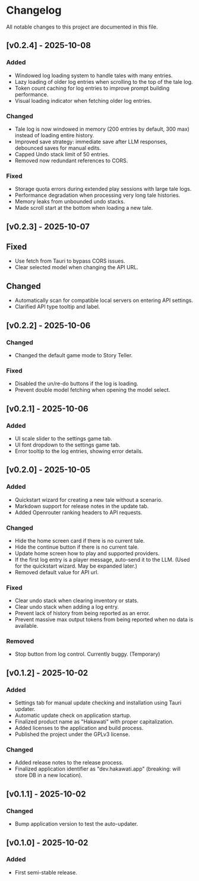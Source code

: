 # Changelog

All notable changes to this project are documented in this file.

## [v0.2.4] - 2025-10-08

### Added

- Windowed log loading system to handle tales with many entries.
- Lazy loading of older log entries when scrolling to the top of the tale log.
- Token count caching for log entries to improve prompt building performance.
- Visual loading indicator when fetching older log entries.

### Changed

- Tale log is now windowed in memory (200 entries by default, 300 max) instead of loading entire history.
- Improved save strategy: immediate save after LLM responses, debounced saves for manual edits.
- Capped Undo stack limit of 50 entries.
- Removed now redundant references to CORS.

### Fixed

- Storage quota errors during extended play sessions with large tale logs.
- Performance degradation when processing very long tale histories.
- Memory leaks from unbounded undo stacks.
- Made scroll start at the bottom when loading a new tale.

## [v0.2.3] - 2025-10-07

## Fixed

- Use fetch from Tauri to bypass CORS issues.
- Clear selected model when changing the API URL.

## Changed

- Automatically scan for compatible local servers on entering API settings.
- Clarified API type tooltip and label.

## [v0.2.2] - 2025-10-06

### Changed

- Changed the default game mode to Story Teller.

### Fixed

- Disabled the un/re-do buttons if the log is loading.
- Prevent double model fetching when opening the model select.

## [v0.2.1] - 2025-10-06

### Added

- UI scale slider to the settings game tab.
- UI font dropdown to the settings game tab.
- Error tooltip to the log entries, showing error details.

## [v0.2.0] - 2025-10-05

### Added

- Quickstart wizard for creating a new tale without a scenario.
- Markdown support for release notes in the update tab.
- Added Openrouter ranking headers to API requests.

### Changed

- Hide the home screen card if there is no current tale.
- Hide the continue button if there is no current tale.
- Update home screen how to play and supported providers.
- If the first log entry is a player message, auto-send it to the LLM. (Used for the quickstart wizard. May be expanded later.)
- Removed default value for API url.

### Fixed

- Clear undo stack when clearing inventory or stats.
- Clear undo stack when adding a log entry.
- Prevent lack of history from being reported as an error.
- Prevent massive max output tokens from being reported when no data is available.

### Removed

- Stop button from log control. Currently buggy. (Temporary)

## [v0.1.2] - 2025-10-02

### Added

- Settings tab for manual update checking and installation using Tauri updater.
- Automatic update check on application startup.
- Finalized product name as "Hakawati" with proper capitalization.
- Added licenses to the application and build process.
- Published the project under the GPLv3 license.

### Changed

- Added release notes to the release process.
- Finalized application identifier as "dev.hakawati.app" (breaking: will store DB in a new location).

## [v0.1.1] - 2025-10-02

### Changed

- Bump application version to test the auto-updater.

## [v0.1.0] - 2025-10-02

### Added

- First semi-stable release.
